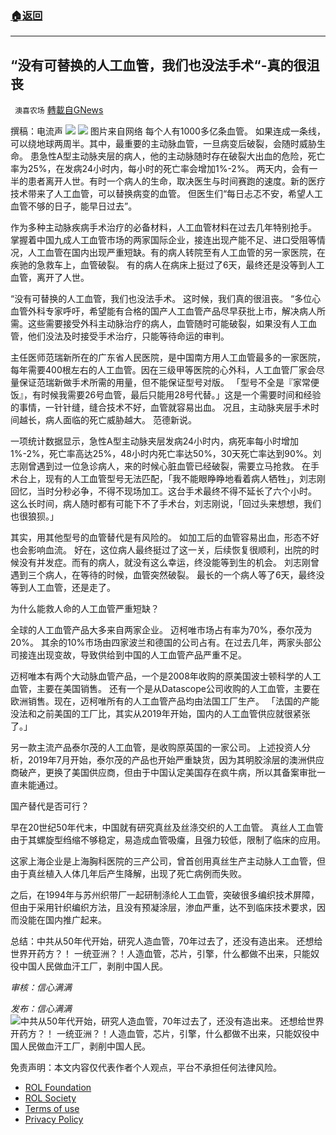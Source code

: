###  [:house:返回](README.md)
---


## “没有可替换的人工血管，我们也没法手术“-真的很沮丧
` 澳喜农场` [轉載自GNews](https://gnews.org/zh-hans/2478399/)

撰稿：电流声
 ![](https://assets.gnews.org/wp-content/uploads/2022/05/image-2608-2.png) ![](https://assets.gnews.org/wp-content/uploads/2022/05/Picture2.jpg)
图片来自网络 
每个人有1000多亿条血管。 如果连成一条线，可以绕地球两周半。其中，最重要的主动脉血管，一旦病变后破裂，会随时威胁生命。 患急性A型主动脉夹层的病人，他的主动脉随时存在破裂大出血的危险，死亡率为25%，在发病24小时内，每小时的死亡率会增加1%-2%。 两天内，会有一半的患者离开人世。有时一个病人的生命，取决医生与时间赛跑的速度。新的医疗技术带来了人工血管，可以替换病变的血管。 但医生们“每日忐忑不安，希望人工血管不够的日子，能早日过去”。
 
作为多种主动脉疾病手术治疗的必备材料，人工血管材料在过去几年特别抢手。 掌握着中国九成人工血管市场的两家国际企业，接连出现产能不足、进口受阻等情况，人工血管在国内出现严重短缺。有的病人转院至有人工血管的另一家医院，在疾驰的急救车上，血管破裂。 有的病人在病床上挺过了6天，最终还是没等到人工血管，离开了人世。
 
“没有可替换的人工血管，我们也没法手术。 这时候，我们真的很沮丧。 “多位心血管外科专家呼吁，希望能有合格的国产人工血管产品尽早获批上市，解决病人所需。这些需要接受外科主动脉治疗的病人，血管随时可能破裂，如果没有人工血管，他们没法及时接受手术治疗，只能等待命运的审判。
 
主任医师范瑞新所在的广东省人民医院，是中国南方用人工血管最多的一家医院，每年需要400根左右的人工血管。因在三级甲等医院的心外科，人工血管厂家会尽量保证范瑞新做手术所需的用量，但不能保证型号对版。 「型号不全是『家常便饭』，有时候我需要26号血管，最后只能用28号代替。」这是一个需要时间和经验的事情，一针针缝，缝合技术不好，血管就容易出血。 况且，主动脉夹层手术时间越长，病人面临的死亡威胁越大。 范德新说。
 
一项统计数据显示，急性A型主动脉夹层发病24小时内，病死率每小时增加1%-2%，死亡率高达25%，48小时内死亡率达50%，30天死亡率达到90%。刘志刚曾遇到过一位急诊病人，来的时候心脏血管已经破裂，需要立马抢救。 在手术台上，现有的人工血管型号无法匹配，「我不能眼睁睁地看着病人牺牲」，刘志刚回忆，当时分秒必争，不得不现场加工。这台手术最终不得不延长了六个小时。 这么长时间，病人随时都有可能下不了手术台，刘志刚说，「回过头来想想，我们也很狼狈。」
 
其实，用其他型号的血管替代是有风险的。 如加工后的血管容易出血，形态不好也会影响血流。 好在，这位病人最终挺过了这一关，后续恢复很顺利，出院的时候没有并发症。而有的病人，就没有这么幸运，终没能等到生的机会。 刘志刚曾遇到三个病人，在等待的时候，血管突然破裂。 最长的一个病人等了6天，最终没等到人工血管，还是走了。
 
为什么能救人命的人工血管严重短缺？
 
全球的人工血管产品大多来自两家企业。 迈柯唯市场占有率为70%，泰尔茂为20%。 其余的10%市场由四家波兰和德国的公司占有。在过去几年，两家头部公司接连出现变故，导致供给到中国的人工血管产品严重不足。
 
迈柯唯本有两个大动脉血管产品，一个是2008年收购的原美国波士顿科学的人工血管，主要在美国销售。 还有一个是从Datascope公司收购的人工血管，主要在欧洲销售。现在，迈柯唯所有的人工血管产品均由法国工厂生产。 「法国的产能没法和之前美国的工厂比，其实从2019年开始，国内的人工血管供应就很紧张了。」
 
另一款主流产品泰尔茂的人工血管，是收购原英国的一家公司。 上述投资人分析，2019年7月开始，泰尔茂的产品也开始严重缺货，因为其明胶涂层的澳洲供应商破产，更换了美国供应商，但由于中国认定美国存在疯牛病，所以其备案审批一直未能通过。
 
国产替代是否可行？
 
早在20世纪50年代末，中国就有研究真丝及丝涤交织的人工血管。 真丝人工血管由于其螺旋型绉缩不够稳定，易造成血管吸癟，且强力较低，限制了临床的应用。
 
这家上海企业是上海胸科医院的三产公司，曾首创用真丝生产主动脉人工血管，但由于真丝植入人体几年后产生降解，出现了死亡病例而失败。
 
之后，在1994年与苏州织带厂一起研制涤纶人工血管，突破很多编织技术屏障，但由于采用针织编织方法，且没有预凝涂层，渗血严重，达不到临床技术要求，因而没能在国内推广起来。
 
总结：中共从50年代开始，研究人造血管，70年过去了，还没有造出来。 还想给世界开药方？！ 一统亚洲？！人造血管，芯片，引擎，什么都做不出来，只能奴役中国人民做血汗工厂，剥削中国人民。
 
*审核：信心满满*
 
*发布：信心满满*
 ![中共从50年代开始，研究人造血管，70年过去了，还没有造出来。 还想给世界开药方？！ 一统亚洲？！人造血管，芯片，引擎，什么都做不出来，只能奴役中国人民做血汗工厂，剥削中国人民。](https://assets.gnews.org/wp-content/uploads/2022/05/HA-1.jpg) 

免责声明：本文内容仅代表作者个人观点，平台不承担任何法律风险。
  
- [ROL Foundation](https://rolfoundation.org/)
- [ROL Society](https://rolsociety.org/)
- [Terms of use](https://gnews.org/terms-of-use-3/)
- [Privacy Policy](https://gnews.org/privacy-policy/)
